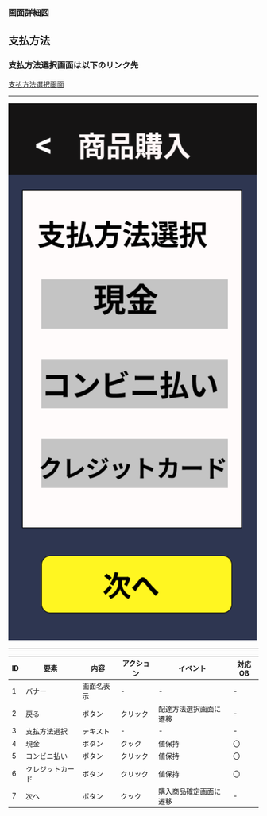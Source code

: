 ### 画面詳細図
## 支払方法
### 支払方法選択画面は以下のリンク先
[支払方法選択画面](https://www.figma.com/file/aUIBKwBN1BN1f6srbwgCz3/%E4%B8%AD%E6%9D%91%E5%8B%87%E8%BC%9D-s-team-library?node-id=326%3A161)
*****
<img src="../img/Shiharai.png" width="500">

******

|ID|要素|内容|アクション|イベント|対応OB|
|---|---|---|-----------|-------|------|
|1  |バナー|画面名表示|-|-|-|
|2  |戻る|ボタン|クリック|配達方法選択画面に遷移|-|
|3  |支払方法選択|テキスト|-|-|-|
|4  |現金|ボタン|クック|値保持|〇|
|5  |コンビニ払い|ボタン|クリック|値保持|〇|
|6  |クレジットカード|ボタン|クリック|値保持|〇|
|7  |次へ|ボタン|クック|購入商品確定画面に遷移|-|
